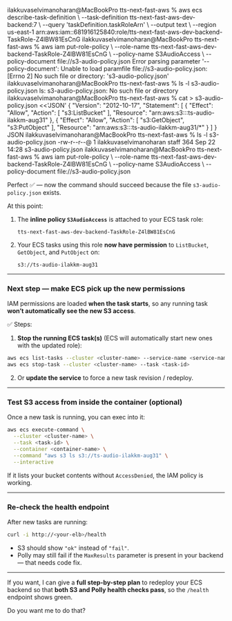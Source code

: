 ilakkuvaselvimanoharan@MacBookPro tts-next-fast-aws % aws ecs describe-task-definition \ --task-definition tts-next-fast-aws-dev-backend:7 \ --query 'taskDefinition.taskRoleArn' \ --output text \ --region us-east-1 arn:aws:iam::681916125840:role/tts-next-fast-aws-dev-backend-TaskRole-Z4lBW81EsCnG ilakkuvaselvimanoharan@MacBookPro tts-next-fast-aws % aws iam put-role-policy \ --role-name tts-next-fast-aws-dev-backend-TaskRole-Z4lBW81EsCnG \ --policy-name S3AudioAccess \ --policy-document file://s3-audio-policy.json Error parsing parameter '--policy-document': Unable to load paramfile file://s3-audio-policy.json: [Errno 2] No such file or directory: 's3-audio-policy.json' ilakkuvaselvimanoharan@MacBookPro tts-next-fast-aws % ls -l s3-audio-policy.json ls: s3-audio-policy.json: No such file or directory ilakkuvaselvimanoharan@MacBookPro tts-next-fast-aws % cat > s3-audio-policy.json <<'JSON' { "Version": "2012-10-17", "Statement": [ { "Effect": "Allow", "Action": [ "s3:ListBucket" ], "Resource": "arn:aws:s3:::ts-audio-ilakkm-aug31" }, { "Effect": "Allow", "Action": [ "s3:GetObject", "s3:PutObject" ], "Resource": "arn:aws:s3:::ts-audio-ilakkm-aug31/*" } ] } JSON ilakkuvaselvimanoharan@MacBookPro tts-next-fast-aws % ls -l s3-audio-policy.json -rw-r--r--@ 1 ilakkuvaselvimanoharan staff 364 Sep 22 14:28 s3-audio-policy.json ilakkuvaselvimanoharan@MacBookPro tts-next-fast-aws % aws iam put-role-policy \ --role-name tts-next-fast-aws-dev-backend-TaskRole-Z4lBW81EsCnG \ --policy-name S3AudioAccess \ --policy-document file://s3-audio-policy.json



Perfect ✅ — now the command should succeed because the file `s3-audio-policy.json` exists.

At this point:

1. The **inline policy `S3AudioAccess`** is attached to your ECS task role:

   ```
   tts-next-fast-aws-dev-backend-TaskRole-Z4lBW81EsCnG
   ```

2. Your ECS tasks using this role **now have permission** to `ListBucket`, `GetObject`, and `PutObject` on:

   ```
   s3://ts-audio-ilakkm-aug31
   ```

---

### Next step — make ECS pick up the new permissions

IAM permissions are loaded **when the task starts**, so any running task **won’t automatically see the new S3 access**.

✅ Steps:

1. **Stop the running ECS task(s)** (ECS will automatically start new ones with the updated role):

```bash
aws ecs list-tasks --cluster <cluster-name> --service-name <service-name> --output text
aws ecs stop-task --cluster <cluster-name> --task <task-id>
```

2. Or **update the service** to force a new task revision / redeploy.

---

### Test S3 access from inside the container (optional)

Once a new task is running, you can exec into it:

```bash
aws ecs execute-command \
  --cluster <cluster-name> \
  --task <task-id> \
  --container <container-name> \
  --command "aws s3 ls s3://ts-audio-ilakkm-aug31" \
  --interactive
```

If it lists your bucket contents without `AccessDenied`, the IAM policy is working.

---

### Re-check the health endpoint

After new tasks are running:

```bash
curl -i http://<your-elb>/health
```

* S3 should show `"ok"` instead of `"fail"`.
* Polly may still fail if the `MaxResults` parameter is present in your backend — that needs code fix.

---

If you want, I can give a **full step-by-step plan** to redeploy your ECS backend so that **both S3 and Polly health checks pass**, so the `/health` endpoint shows green.

Do you want me to do that?
